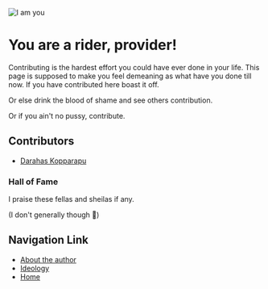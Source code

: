 ![I am you](https://pbs.twimg.com/media/D982xrWVUAEbAl2.jpg)
# You are a rider, provider!
Contributing is the hardest effort you could have ever done in your life. This page is supposed to make you feel demeaning as what have you done till now. If you have contributed here boast it off. 

Or else drink the blood of shame and see others contribution.

Or if you ain't no pussy, contribute.

## Contributors
- [Darahas Kopparapu](./darahas.md)

### Hall of Fame
I praise these fellas and sheilas if any. 

(I don't generally though 🤫)

## Navigation Link
- [About the author](../About_Me)
- [Ideology](../Ideology)
- [Home](../)